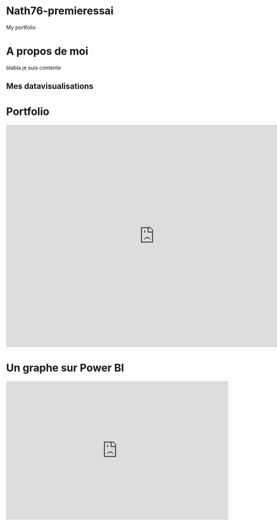 # Nath76-premieressai
My portfolio

# A propos de moi 
blabla je suis contente 

## Mes datavisualisations 

# Portfolio
<iframe
  width="800"
  height="600"
  src="https://ouestware.gitlab.io/retina/beta/#/embed/?url=https%3A%2F%2Fgist.githubusercontent.com%2FNath76%2F924056d3fd23c0f23df618c3dd6a791f%2Fraw%2Fc95eb1d51b32aad9f10294a7ad03b8b5bf64e5d1%2Fnetwork-3317c34f-7cd.gexf&r=v&n=21&ls=8&le=8"
  frameBorder="0"
  title="Retina"
  allowFullScreen
></iframe>

# Un graphe sur Power BI

<iframe title="tableau de bord1606" width="600" height="373.5" src="https://app.powerbi.com/view?r=eyJrIjoiMjU4ZTA3ZmEtY2RjYi00YjcxLWIyMmQtYWE2ZjM1YmQyNjRjIiwidCI6ImI1ZWNkMTJhLTQ5YzAtNGQ2MC04OTI5LWZjOTQwMzA1MGRkMyJ9" frameborder="0" allowFullScreen="true"></iframe>

